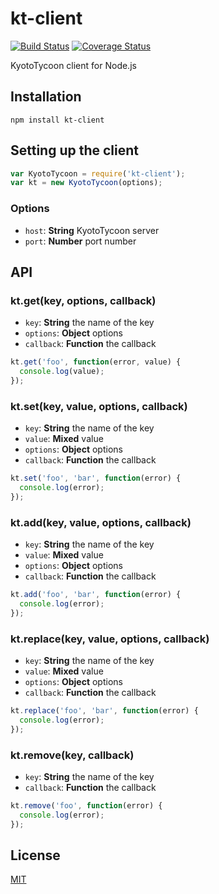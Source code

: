 # kt-client
[![Build Status](https://travis-ci.org/kamoqq/kt-client.svg?branch=master)](https://travis-ci.org/kamoqq/kt-client)
[![Coverage Status](https://coveralls.io/repos/kamoqq/kt-client/badge.svg?branch=master)](https://coveralls.io/r/kamoqq/kt-client?branch=master)

KyotoTycoon client for Node.js

## Installation

```
npm install kt-client
```

## Setting up the client

```javascript
var KyotoTycoon = require('kt-client');
var kt = new KyotoTycoon(options);
```

### Options

* `host`: **String** KyotoTycoon server
* `port`: **Number** port number

## API

### kt.get(key, options, callback)

* `key`: **String** the name of the key
* `options`: **Object** options
* `callback`: **Function** the callback

```javascript
kt.get('foo', function(error, value) {
  console.log(value);
});
```

### kt.set(key, value, options, callback)

* `key`: **String** the name of the key
* `value`: **Mixed** value
* `options`: **Object** options
* `callback`: **Function** the callback

```javascript
kt.set('foo', 'bar', function(error) {
  console.log(error);
});
```

### kt.add(key, value, options, callback)

* `key`: **String** the name of the key
* `value`: **Mixed** value
* `options`: **Object** options
* `callback`: **Function** the callback

```javascript
kt.add('foo', 'bar', function(error) {
  console.log(error);
});
```

### kt.replace(key, value, options, callback)

* `key`: **String** the name of the key
* `value`: **Mixed** value
* `options`: **Object** options
* `callback`: **Function** the callback

```javascript
kt.replace('foo', 'bar', function(error) {
  console.log(error);
});
```

### kt.remove(key, callback)

* `key`: **String** the name of the key
* `callback`: **Function** the callback

```javascript
kt.remove('foo', function(error) {
  console.log(error);
});
```

## License
[MIT](https://github.com/kamoqq/kt-client/blob/master/LICENSE)
